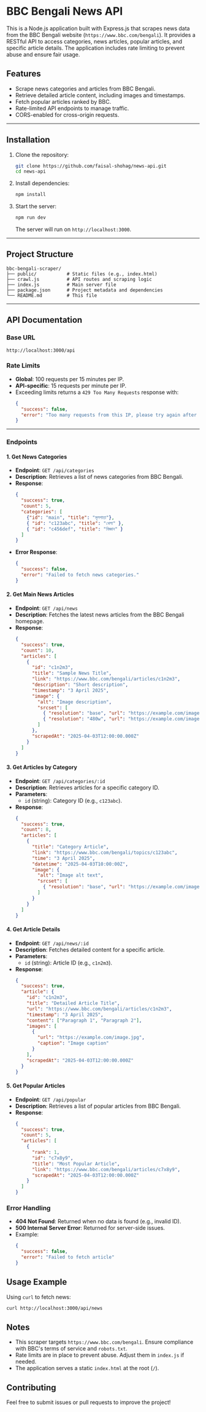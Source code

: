 
# BBC Bengali News API

This is a Node.js application built with Express.js that scrapes news data from the BBC Bengali website (`https://www.bbc.com/bengali`). It provides a RESTful API to access categories, news articles, popular articles, and specific article details. The application includes rate limiting to prevent abuse and ensure fair usage.

## Features
- Scrape news categories and articles from BBC Bengali.
- Retrieve detailed article content, including images and timestamps.
- Fetch popular articles ranked by BBC.
- Rate-limited API endpoints to manage traffic.
- CORS-enabled for cross-origin requests.

---
## Installation
1. Clone the repository:
   ```bash
   git clone https://github.com/faisal-shohag/news-api.git
   cd news-api
   ```
2. Install dependencies:
   ```bash
   npm install
   ```
3. Start the server:
   ```bash
   npm run dev
   ```
   The server will run on `http://localhost:3000`.
---
## Project Structure
```
bbc-bengali-scraper/
├── public/           # Static files (e.g., index.html)
├── crawl.js          # API routes and scraping logic
├── index.js          # Main server file
├── package.json      # Project metadata and dependencies
└── README.md         # This file
```
---
## API Documentation

### Base URL
`http://localhost:3000/api`

### Rate Limits
- **Global**: 100 requests per 15 minutes per IP.
- **API-specific**: 15 requests per minute per IP.
- Exceeding limits returns a `429 Too Many Requests` response with:
  ```json
  {
    "success": false,
    "error": "Too many requests from this IP, please try again after 15 minutes."
  }
  ```
---
### Endpoints

#### 1. Get News Categories
- **Endpoint**: `GET /api/categories`
- **Description**: Retrieves a list of news categories from BBC Bengali.
- **Response**:
  ```json
  {
    "success": true,
    "count": 5,
    "categories": [
      {"id": "main", "title": "মূলপাতা"},
      { "id": "c123abc", "title": "খেলা" },
      { "id": "c456def", "title": "বিজ্ঞান" }
    ]
  }
  ```
- **Error Response**:
  ```json
  {
    "success": false,
    "error": "Failed to fetch news categories."
  }
  ```

#### 2. Get Main News Articles
- **Endpoint**: `GET /api/news`
- **Description**: Fetches the latest news articles from the BBC Bengali homepage.
- **Response**:
  ```json
  {
    "success": true,
    "count": 10,
    "articles": [
      {
        "id": "c1n2m3",
        "title": "Sample News Title",
        "link": "https://www.bbc.com/bengali/articles/c1n2m3",
        "description": "Short description",
        "timestamp": "3 April 2025",
        "image": {
          "alt": "Image description",
          "srcset": [
            { "resolution": "base", "url": "https://example.com/image.jpg" },
            { "resolution": "480w", "url": "https://example.com/image-480.jpg" }
          ]
        },
        "scrapedAt": "2025-04-03T12:00:00.000Z"
      }
    ]
  }
  ```

#### 3. Get Articles by Category
- **Endpoint**: `GET /api/categories/:id`
- **Description**: Retrieves articles for a specific category ID.
- **Parameters**:
  - `id` (string): Category ID (e.g., `c123abc`).
- **Response**:
  ```json
  {
    "success": true,
    "count": 8,
    "articles": [
      {
        "title": "Category Article",
        "link": "https://www.bbc.com/bengali/topics/c123abc",
        "time": "3 April 2025",
        "datetime": "2025-04-03T10:00:00Z",
        "image": {
          "alt": "Image alt text",
          "srcset": [
            { "resolution": "base", "url": "https://example.com/image.jpg" }
          ]
        }
      }
    ]
  }
  ```

#### 4. Get Article Details
- **Endpoint**: `GET /api/news/:id`
- **Description**: Fetches detailed content for a specific article.
- **Parameters**:
  - `id` (string): Article ID (e.g., `c1n2m3`).
- **Response**:
  ```json
  {
    "success": true,
    "article": {
      "id": "c1n2m3",
      "title": "Detailed Article Title",
      "url": "https://www.bbc.com/bengali/articles/c1n2m3",
      "timestamp": "3 April 2025",
      "content": ["Paragraph 1", "Paragraph 2"],
      "images": [
        {
          "url": "https://example.com/image.jpg",
          "caption": "Image caption"
        }
      ],
      "scrapedAt": "2025-04-03T12:00:00.000Z"
    }
  }
  ```

#### 5. Get Popular Articles
- **Endpoint**: `GET /api/popular`
- **Description**: Retrieves a list of popular articles from BBC Bengali.
- **Response**:
  ```json
  {
    "success": true,
    "count": 5,
    "articles": [
      {
        "rank": 1,
        "id": "c7x8y9",
        "title": "Most Popular Article",
        "link": "https://www.bbc.com/bengali/articles/c7x8y9",
        "scrapedAt": "2025-04-03T12:00:00.000Z"
      }
    ]
  }
  ```

### Error Handling
- **404 Not Found**: Returned when no data is found (e.g., invalid ID).
- **500 Internal Server Error**: Returned for server-side issues.
- Example:
  ```json
  {
    "success": false,
    "error": "Failed to fetch article"
  }
  ```

## Usage Example
Using `curl` to fetch news:
```bash
curl http://localhost:3000/api/news
```

## Notes
- This scraper targets `https://www.bbc.com/bengali`. Ensure compliance with BBC's terms of service and `robots.txt`.
- Rate limits are in place to prevent abuse. Adjust them in `index.js` if needed.
- The application serves a static `index.html` at the root (`/`).

## Contributing
Feel free to submit issues or pull requests to improve the project!



